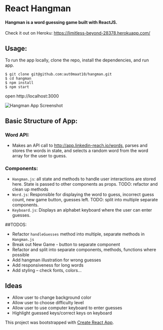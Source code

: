 # React Hangman

#### Hangman is a word guessing game built with ReactJS. 
Check it out on Heroku: https://limitless-beyond-28378.herokuapp.com/

## Usage:

To run the app locally, clone the repo, install the dependencies, and run app.

```
$ git clone git@github.com:aut0maat10/hangman.git
$ cd hangman
$ npm install
$ npm start
```
open http://localhost:3000


![Hangman App Screenshot](https://i.imgur.com/GFPrroj.png)

## Basic Structure of App:

### Word API:

* Makes an API call to http://app.linkedin-reach.io/words, parses and stores the words in state, and selects a random word from the word array for the user to guess.

### Components:
* `Hangman.js`: all state and methods to handle user interactions are stored here. State is passed to other components as props. TODO: refactor and clean up methods
* `Word.js`: Responsible for displaying the word to guess, incorrect guess count, new game button, guesses left. TODO: split into multiple separate components.
* `Keyboard.js`: Displays an alphabet keyboard where the user can enter guesses.

##TODOS:

* Refactor `handleGuesses` method into multiple, separate methods in `Hangman.js` 
* Break out New Game - button to separate component
* Refactor and split into separate components, methods, functions where possible
* Add hangman illustration for wrong guesses
* Add responsiveness for long words
* Add styling – check fonts, colors...

## Ideas
* Allow user to change background color
* Allow user to choose difficulty level
* Allow user to use computer keyboard to enter guesses
* Highlight guessed keys/correct keys on keyboard


This project was bootstrapped with [Create React App](https://github.com/facebookincubator/create-react-app).

